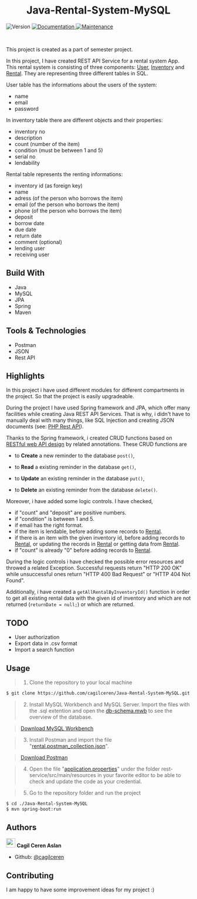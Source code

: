 <h1 align="center"> Java-Rental-System-MySQL </h1>
<p>
  <img alt="Version" src="https://img.shields.io/badge/version-1.0.0-blue.svg?cacheSeconds=2592000" />
  <a href="https://github.com/cagilceren/PHP-Simple-TO-DO-List-REST-API/blob/main/README.md" target="_blank">
    <img alt="Documentation" src="https://img.shields.io/badge/documentation-yes-brightgreen.svg" />
  </a>
  <a href="https://github.com/cagilceren/PHP-Simple-TO-DO-List-REST-API/graphs/commit-activity" target="_blank">
    <img alt="Maintenance" src="https://img.shields.io/badge/Maintained%3F-yes-green.svg" />
  </a>
</p>
<p>

 </p>

<br>

This project is created as a part of semester project. 

In this project, I have created REST API Service for a rental system App. This rental system is consisting of three components: [User](https://github.com/cagilceren/Java-Rental-System-MySQL/blob/master/src/main/java/com/rental/app/model/User.java), [Inventory](https://github.com/cagilceren/Java-Rental-System-MySQL/blob/master/src/main/java/com/rental/app/model/Inventory.java) and [Rental](https://github.com/cagilceren/Java-Rental-System-MySQL/blob/master/src/main/java/com/rental/app/model/Rental.java). They are representing three different tables in SQL. 

User table has the informations about the users of the system:
- name
- email
- password

In inventory table there are different objects and their properties:
- inventory no
- description
- count (number of the item)
- condition (must be between 1 and 5)
- serial no
- lendability 

Rental table represents the renting informations: 
- inventory id (as foreign key)
- name
- adress (of the person who borrows the item)
- email (of the person who borrows the item)
- phone (of the person who borrows the item)
- deposit
- borrow date
- due date
- return date
- comment (optional)
- lending user
- receiving user


## Build With

- Java
- MySQL
- JPA
- Spring
- Maven

## Tools & Technologies

- Postman
- JSON
- Rest API

## Highlights

In this project i have used different modules for different compartments in the project. So that the project is easily upgradeable. 

During the project I have used Spring framework and JPA, which offer many facilities while creating Java REST API Services. That is why, i didn't have to manually deal with many things, like SQL Injection and creating JSON documents (see: [PHP Rest API](https://github.com/cagilceren/PHP-Simple-TO-DO-List-REST-API.git)). 

Thanks to the Spring framework, i created CRUD functions based on [RESTful web API design](https://docs.microsoft.com/en-us/azure/architecture/best-practices/api-design) by related annotations. These CRUD functions are

- to **Create** a new reminder to the database `post()`,
	
- to **Read** a existing reminder in the database `get()`,
	
- to **Update** an existing reminder in the database `put()`,
	
- to **Delete** an existing reminder from the database `delete()`.

Moreover, i have added some logic controls. I have checked,
- if "count" and "deposit" are positive numbers.
- if "condition" is between 1 and 5.
- if email has the right format.
- if the item is lendable, before adding some records to [Rental](https://github.com/cagilceren/Java-Rental-System-MySQL/blob/master/src/main/java/com/rental/app/model/Rental.java).
- if there is an item with the given inventory id, before adding records to [Rental](https://github.com/cagilceren/Java-Rental-System-MySQL/blob/master/src/main/java/com/rental/app/model/Rental.java), or updating the records in [Rental](https://github.com/cagilceren/Java-Rental-System-MySQL/blob/master/src/main/java/com/rental/app/model/Rental.java) or getting data from [Rental](https://github.com/cagilceren/Java-Rental-System-MySQL/blob/master/src/main/java/com/rental/app/model/Rental.java).
- if "count" is already "0" before adding records to [Rental](https://github.com/cagilceren/Java-Rental-System-MySQL/blob/master/src/main/java/com/rental/app/model/Rental.java).

During the logic controls i have checked the possible error resources and throwed a related Exception. Successful requests return "HTTP 200 OK" while unsuccessful ones return "HTTP 400 Bad Request" or "HTTP 404 Not Found".


Additionally, i have created a `getAllRentalByInventoryId()` function in order to get all existing rental data with the given id of inventory and which are not returned (`` returnDate = null; ``) or which are returned.

## TODO

- User authorization
- Export data in .csv format
- Import a search function


## Usage

> 1) Clone the repository to your local machine

```sh
$ git clone https://github.com/cagilceren/Java-Rental-System-MySQL.git
```

> 2) Install MySQL Workbench and MySQL Server. Import the files with the .sql extention and open the [db-schema.mwb](https://github.com/cagilceren/Java-Rental-System-MySQL/blob/master/db-schema.mwb) to see the overview of the database.

> [Download MySQL Workbench](https://dev.mysql.com/downloads/workbench/)

> 3) Install Postman and import the file "[rental.postman_collection.json](https://github.com/cagilceren/Java-Rental-System-MySQL/blob/master/rental.postman_collection.json)".

> [Download Postman](https://www.postman.com/downloads/)

> 4) Open the file "[application.properties](https://github.com/cagilceren/Java-Rental-System-MySQL/blob/master/src/main/resources/application.properties)" under the folder rest-service/src/main/resources in your favorite editor to be able to check and update the code as your credential.

> 5) Go to the repository folder and run the project 

```sh
$ cd ./Java-Rental-System-MySQL
$ mvn spring-boot:run

```

## Authors

<img src="https://avatars.githubusercontent.com/u/45261915?v=2" width="25" height="25"> **Cagil Ceren Aslan**




- Github: [@cagilceren](https://github.com/cagilceren)

## Contributing

I am happy to have some improvement ideas for my project :)
